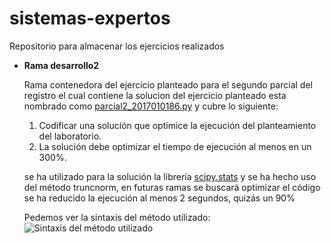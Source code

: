 # sistemas-expertos
Repositorio para almacenar los ejercicios realizados

- **Rama desarrollo2**

  Rama contenedora del ejercicio planteado para el segundo parcial del registro el cual contiene la solucion del ejercicio planteado
  esta nombrado como [parcial2_2017010186.py](https://github.com/Dennisflores/sistemas-expertos/blob/desarrollo2/parcial2_2017010186.py) y cubre lo siguiente:
  1. Codificar una solución que optimice la ejecución del planteamiento del laboratorio.
  2. La solución debe optimizar el tiempo de ejecución al menos en un 300%.
  
  se ha utilizado para la solución la librería [scipy.stats](https://docs.scipy.org/doc/scipy/reference/generated/scipy.stats.truncnorm.html) y se ha hecho uso del método truncnorm, en futuras ramas se buscará optimizar el código
  se ha reducido la ejecución al menos 2 segundos, quizás un 90%

  Pedemos ver la sintaxis del método utilizado:
  ![Sintaxis del método utilizado](https://vrzkj25a871bpq7t1ugcgmn9-wpengine.netdna-ssl.com/wp-content/uploads/2018/12/numpy-random-normal-syntax-explanation.png)

